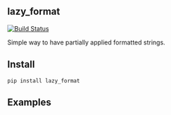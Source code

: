 ## lazy_format

[![Build Status](https://travis-ci.org/miphreal/lazy_format.png?branch=master)](https://travis-ci.org/miphreal/lazy_format)

Simple way to have partially applied formatted strings.


## Install

``
pip install lazy_format
``


## Examples



